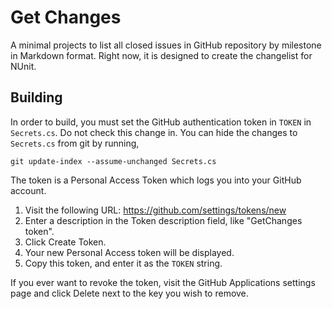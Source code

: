# Get Changes
A minimal projects to list all closed issues in GitHub repository by milestone in Markdown format. Right now, it is designed to create the changelist for NUnit.

## Building ##

In order to build, you must set the GitHub authentication token in `TOKEN` in `Secrets.cs`. Do not check this change in. You can hide the changes to `Secrets.cs` from git by running,

```
git update-index --assume-unchanged Secrets.cs
```

The token is a Personal Access Token which logs you into your GitHub account.

1. Visit the following URL: https://github.com/settings/tokens/new
2. Enter a description in the Token description field, like "GetChanges token".
3. Click Create Token.
4. Your new Personal Access token will be displayed.
5. Copy this token, and enter it as the `TOKEN` string.

If you ever want to revoke the token, visit the GitHub Applications settings page and click Delete next to the key you wish to remove.